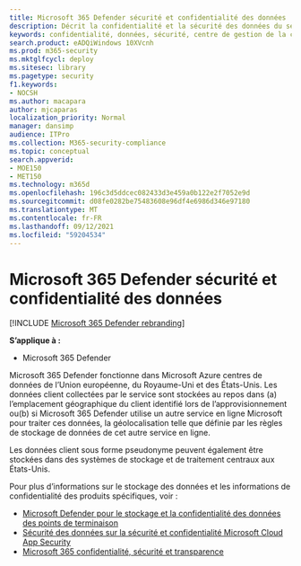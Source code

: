 ```yaml
---
title: Microsoft 365 Defender sécurité et confidentialité des données
description: Décrit la confidentialité et la sécurité des données du service.
keywords: confidentialité, données, sécurité, centre de gestion de la confidentialité, collecte d’informations
search.product: eADQiWindows 10XVcnh
ms.prod: m365-security
ms.mktglfcycl: deploy
ms.sitesec: library
ms.pagetype: security
f1.keywords:
- NOCSH
ms.author: macapara
author: mjcaparas
localization_priority: Normal
manager: dansimp
audience: ITPro
ms.collection: M365-security-compliance
ms.topic: conceptual
search.appverid:
- MOE150
- MET150
ms.technology: m365d
ms.openlocfilehash: 196c3d5ddcec082433d3e459a0b122e2f7052e9d
ms.sourcegitcommit: d08fe0282be75483608e96df4e6986d346e97180
ms.translationtype: MT
ms.contentlocale: fr-FR
ms.lasthandoff: 09/12/2021
ms.locfileid: "59204534"
---
```

# <a name="microsoft-365-defender-data-security-and-privacy"></a>Microsoft 365 Defender sécurité et confidentialité des données

[!INCLUDE [Microsoft 365 Defender rebranding](../includes/microsoft-defender.md)]


**S’applique à :**
- Microsoft 365 Defender

Microsoft 365 Defender fonctionne dans Microsoft Azure centres de données de l’Union européenne, du Royaume-Uni et des États-Unis. Les données client collectées par le service sont stockées au repos dans (a) l’emplacement géographique du client identifié lors de l’approvisionnement ou(b) si Microsoft 365 Defender utilise un autre service en ligne Microsoft pour traiter ces données, la géolocalisation telle que définie par les règles de stockage de données de cet autre service en ligne.

Les données client sous forme pseudonyme peuvent également être stockées dans des systèmes de stockage et de traitement centraux aux États-Unis.


Pour plus d’informations sur le stockage des données et les informations de confidentialité des produits spécifiques, voir :
- [Microsoft Defender pour le stockage et la confidentialité des données des points de terminaison](/windows/security/threat-protection/microsoft-defender-atp/data-storage-privacy)
- [Sécurité des données sur la sécurité et confidentialité Microsoft Cloud App Security](/cloud-app-security/cas-compliance-trust)
- [Microsoft 365 confidentialité, sécurité et transparence](/office365/servicedescriptions/office-365-platform-service-description/privacy-security-and-transparency#advanced-threat-protection)